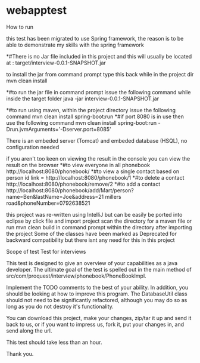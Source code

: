 webapptest
==========

How to run

this test has been migrated to use Spring framework, the reason is to be able to demonstrate my skills with the spring framework

*#There is no Jar file included in this project and this will usually be located at :
        target/interview-0.0.1-SNAPSHOT.jar
        
 to install the jar from command prompt type this back while in the project dir
        mvn clean install

*#to run the jar file in command prompt issue the following command while inside the target folder
        java -jar interview-0.0.1-SNAPSHOT.jar

*#to run using maven, within the project directory issue the following command
        mvn clean install spring-boot:run
*#if port 8080 is in use then use the following command
        mvn clean install spring-boot:run -Drun.jvmArguments='-Dserver.port=8085'

There is an embeded server (Tomcat) and embeded database (HSQL), no configuration needed


if you aren't too keen on viewing the result in the console you can view the result on the browser
       *#to view everyone in all phonebook
         http://localhost:8080/phonebook/
       *#to view a single contact based on person id
        link =  http://localhost:8080/phonebook/1
       *#to delete a contact
        http://localhost:8080/phonebook/remove/2
       *#to add a contact
        http://localhost:8080/phonebook/add/Mart/person?name=Ben&lastName=Joe&address=21 millers road&phoneNumber=0792638521

this project was re-written using IntelliJ but can be easily be ported into eclipse by click file and import project
scan the directory for a maven file or run mvn clean build in command prompt within the directory after importing the project
Some of the classes have been marked as Deprecated for backward compatibility but there isnt any need for this in this project


Scope of test
Test for interviews

This test is designed to give an overview of your capabilities as a java developer.  The ultimate goal of the test is spelled out in the main method of src/com/proquest/interview/phonebook/PhoneBookImpl.

Implement the TODO comments to the best of your ability.  In addition, you should be looking at how to improve this program.  The DatabaseUtil class should not need to be significantly refactored, although you may do so as long as you do not destroy it's functionality.

You can download this project, make your changes, zip/tar it up and send it back to us, or if you want to impress us, fork it, put your changes in, and send along the url.

This test should take less than an hour.


Thank you.
